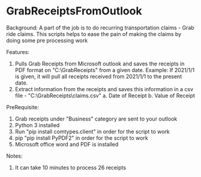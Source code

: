 # GrabReceiptsFromOutlook

Background:
A part of the job is to do recurring transportation claims - Grab ride claims. This scripts helps to ease the pain of making the claims by doing some pre processing work

Features:
1. Pulls Grab Receipts from Microsoft outlook and saves the receipts in PDF format on "C:\GrabReceipts" from a given date.
   Example: If 2021/1/1 is given, it will pull all receipts received from 2021/1/1 to the present date.
2. Extract information from the receipts and saves this information in a csv file - "C:\GrabReceipts\claims.csv"
   a. Date of Receipt
   b. Value of Receipt

PreRequisite:
1. Grab receipts under "Business" category are sent to your outlook
2. Python 3 installed
3. Run "pip install comtypes.client" in order for the script to work
4. pip "pip install PyPDF2" in order for the script to work
5. Microsoft office word and PDF is installed

Notes:
1. It can take 10 minutes to process 26 receipts
